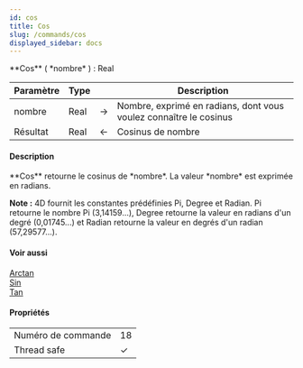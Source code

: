 ```yaml
---
id: cos
title: Cos
slug: /commands/cos
displayed_sidebar: docs
---
```


<!--REF #_command_.Cos.Syntax-->**Cos** ( *nombre* ) : Real<!-- END REF-->
<!--REF #_command_.Cos.Params-->
| Paramètre | Type |  | Description |
| --- | --- | --- | --- |
| nombre | Real | &#8594;  | Nombre, exprimé en radians, dont vous voulez connaître le cosinus |
| Résultat | Real | &#8592; | Cosinus de nombre |

<!-- END REF-->

#### Description 

<!--REF #_command_.Cos.Summary-->**Cos** retourne le cosinus de *nombre*.<!-- END REF--> La valeur *nombre* est exprimée en radians.

**Note :** 4D fournit les constantes prédéfinies Pi, Degree et Radian. Pi retourne le nombre Pi (3,14159...), Degree retourne la valeur en radians d'un degré (0,01745...) et Radian retourne la valeur en degrés d'un radian (57,29577...).

#### Voir aussi 

[Arctan](arctan.md)  
[Sin](sin.md)  
[Tan](tan.md)  

#### Propriétés

|  |  |
| --- | --- |
| Numéro de commande | 18 |
| Thread safe | &check; |


